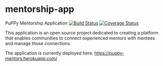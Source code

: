 # mentorship-app
PuPPy Mentorship Application
[![Build Status](https://travis-ci.org/PuPy-Python/mentorship-app.svg?branch=master)](https://travis-ci.org/PuPy-Python/mentorship-app)
[![Coverage Status](https://coveralls.io/repos/github/PuPy-Python/mentorship-app/badge.svg)](https://coveralls.io/github/PuPy-Python/mentorship-app)

This application is an open source project dedicated to creating a platform that enables communities to connect experienced mentors with mentees and manage those connections.

The application is currently deployed here:
https://puppy-mentors.herokuapp.com/
